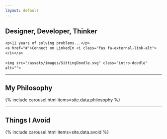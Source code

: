 ```yaml
---
layout: default
---
```


<section class="section" id="intro">
  <div class="container">
    <h1 class="section-title section-title--left active" data-section="intro">
      Designer, Developer, Thinker
    </h1>
    
    <p>11 years of solving problems...</p>
    <a href="#">Connect on LinkedIn <i class="fas fa-external-link-alt"></i></a>
    
    <img src="/assets/images/SittingDoodle.svg" class="intro-doodle" alt="">
  </div>
</section>

<hr class="section-divider">

<section class="section" id="philosophy">
  <h2 class="section-title section-title--left" data-section="philosophy">
    My Philosophy
  </h2>
  
  <div class="container">
    {% include carousel.html items=site.data.philosophy %}
  </div>
</section>

<hr class="section-divider">

<section class="section" id="avoid">
  <h2 class="section-title section-title--right" data-section="avoid">
    Things I Avoid
  </h2>
  
  <div class="container">
    {% include carousel.html items=site.data.avoid %}
  </div>
</section>
